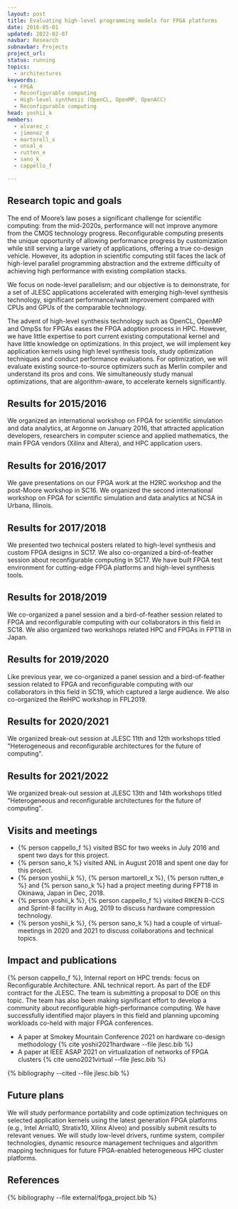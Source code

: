 ```yaml
---
layout: post
title: Evaluating high-level programming models for FPGA platforms
date: 2016-05-01
updated: 2022-02-07
navbar: Research
subnavbar: Projects
project_url:
status: running
topics:
  - architectures
keywords:
  - FPGA
  - Reconfigurable computing
  - High-level synthesis (OpenCL, OpenMP, OpenACC)
  - Reconfigurable computing
head: yoshii_k
members:
  - alvarez_c
  - jimenez_d
  - martorell_x
  - unsal_o
  - rutten_e
  - sano_k
  - cappello_f

---
```


## Research topic and goals
The end of Moore’s law poses a significant challenge for
scientific computing: from the mid-2020s, performance will not improve
anymore from the CMOS technology progress. Reconfigurable computing
presents the unique opportunity of allowing performance progress by
customization while still serving a large variety of applications,
offering a true co-design vehicle. However, its adoption in scientific
computing still faces the lack of high-level parallel programming
abstraction and the extreme difficulty of achieving high performance
with existing compilation stacks.

We focus on node-level parallelism; and our objective is to
demonstrate, for a set of JLESC applications accelerated with emerging
high-level synthesis technology, significant performance/watt
improvement compared with CPUs and GPUs of the comparable technology.

The advent of high-level synthesis technology such as OpenCL, OpenMP
and OmpSs for FPGAs eases the FPGA adoption process in HPC. However,
we have little expertise to port current existing computational kernel
and have little knowledge on optimizations. In this project, we will
implement key application kernels using high level synthesis tools,
study optimization techniques and conduct performance evaluations.
For optimization, we will evaluate existing source-to-source
optimizers such as Merlin compiler and understand its pros and cons.
We simultaneously study manual optimizations, that are
algorithm-aware, to accelerate kernels significantly.


## Results for 2015/2016
We organized an international workshop on FPGA for scientific simulation and data analytics, at Argonne on January 2016, that attracted application developers, researchers in computer science and applied mathematics, the main FPGA vendors (Xilinx and Altera), and HPC application users.

## Results for 2016/2017
We gave presentations on our FPGA work at the H2RC workshop and the post-Moore workshop in SC16. We organized the second international workshop on FPGA for scientific simulation and data analytics at NCSA in Urbana, Illinois.

## Results for 2017/2018
We presented two technical posters related to high-level synthesis and custom FPGA designs in SC17. We also co-organized a bird-of-feather session about reconfigurable computing in SC17. We have built FPGA test environment for cutting-edge FPGA platforms and high-level synthesis tools.

## Results for 2018/2019
We co-organized a panel session and a bird-of-feather session related to FPGA and reconfigurable computing with our collaborators in this field in SC18. We also organized two workshops related HPC and FPGAs in FPT18 in Japan.

## Results for 2019/2020
Like previous year, we co-organized a panel session and a bird-of-feather session related to FPGA and reconfigurable computing with our collaborators in this field in SC19, which captured a large audience. We also co-organized the ReHPC workshop in FPL2019.

## Results for 2020/2021
We organized break-out session at JLESC 11th and 12th workshops titled "Heterogeneous and reconfigurable architectures for the future of computing".

## Results for 2021/2022
We organized break-out session at JLESC 13th and 14th workshops titled "Heterogeneous and reconfigurable architectures for the future of computing".

## Visits and meetings

* {% person cappello_f %} visited BSC for two weeks in July 2016 and spent two days for this project.
* {% person sano_k %} visited ANL in August 2018 and spent one day for this project.
* {% person yoshii_k %}, {% person martorell_x %}, {% person rutten_e %} and {% person sano_k %} had a project meeting during FPT18 in Okinawa, Japan in Dec, 2018.
* {% person yoshii_k %}, {% person cappello_f %} visited RIKEN R-CCS and Sprint-8 facility in Aug, 2019 to discuss hardware compression technology.
* {% person yoshii_k %}, {% person sano_k %} had a couple of virtual-meetings in 2020 and 2021 to discuss collaborations and technical topics.

## Impact and publications

{% person cappello_f %}, Internal report on HPC trends: focus on Reconfigurable Architecture. ANL technical report. As part of the EDF contract for the JLESC.
The team is submitting a proposal to DOE on this topic.
The team has also been making significant effort to develop a community about reconfigurable high-performance computing. We have successfully identified major players in this field and planning upcoming workloads co-held with major FPGA conferences.

* A paper at Smokey Mountain Conference 2021 on hardware co-design methodology {% cite yoshii2021hardware --file jlesc.bib %}
* A paper at IEEE ASAP 2021 on virtualization of networks of FPGA clusters {% cite ueno2021virtual --file jlesc.bib %}

{% bibliography --cited --file jlesc.bib %}


## Future plans

We will study performance portability and code optimization techniques on selected application kernels using the latest generation FPGA platforms (e.g., Intel Arria10, Stratix10, Xilinx Alveo) and possibly submit results to relevant venues. We will study low-level drivers, runtime system, compiler technologies, dynamic resource management techniques and algorithm mapping techniques for future FPGA-enabled heterogeneous HPC cluster platforms.

## References

{% bibliography --file external/fpga_project.bib %}
